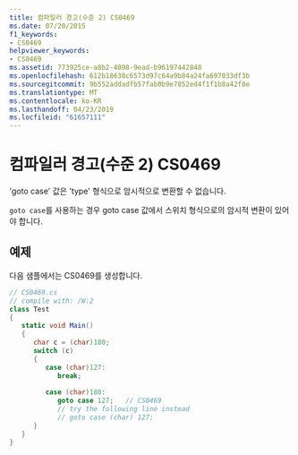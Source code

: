 ```yaml
---
title: 컴파일러 경고(수준 2) CS0469
ms.date: 07/20/2015
f1_keywords:
- CS0469
helpviewer_keywords:
- CS0469
ms.assetid: 773925ce-a8b2-4098-9ead-b96197442848
ms.openlocfilehash: 612b18638c6573d97c64a9b84a24fa697033df3b
ms.sourcegitcommit: 9b552addadfb57fab0b9e7852ed4f1f1b8a42f8e
ms.translationtype: MT
ms.contentlocale: ko-KR
ms.lasthandoff: 04/23/2019
ms.locfileid: "61657111"
---
```

# <a name="compiler-warning-level-2-cs0469"></a>컴파일러 경고(수준 2) CS0469
'goto case' 값은 'type' 형식으로 암시적으로 변환할 수 없습니다.  
  
 `goto case`를 사용하는 경우 goto case 값에서 스위치 형식으로의 암시적 변환이 있어야 합니다.  
  
## <a name="example"></a>예제  
 다음 샘플에서는 CS0469를 생성합니다.  
  
```csharp  
// CS0469.cs  
// compile with: /W:2  
class Test  
{  
   static void Main()  
   {  
      char c = (char)180;  
      switch (c)  
      {  
         case (char)127:  
            break;  
  
         case (char)180:   
            goto case 127;   // CS0469  
            // try the following line instead  
            // goto case (char) 127;  
      }  
   }  
}  
```
